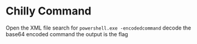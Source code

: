 # Chilly Command
Open the XML file
search for `powershell.exe -encodedcommand`
decode the base64 encoded command 
the output is the flag
